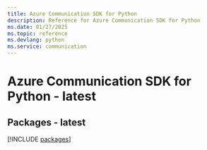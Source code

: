 ```yaml
---
title: Azure Communication SDK for Python
description: Reference for Azure Communication SDK for Python
ms.date: 01/27/2025
ms.topic: reference
ms.devlang: python
ms.service: communication
---
```

# Azure Communication SDK for Python - latest
## Packages - latest
[!INCLUDE [packages](communication-index.md)]